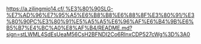https://a.zilingmio14.cf/,%E3%80%90SLG-%E7%AD%96%E7%95%A5%E6%B8%B8%E6%88%8F%E3%80%91/%E3%80%90PC%E3%80%91%E5%A5%A5%E6%96%AF%E6%B4%9B%E6%B5%B7%E4%BC%A0%E8%AF%B4/README.md?sign=stLWML4SdEsUeaM56CsH2BFNDI2Co6RInxCDP527cWg%3D%3A0